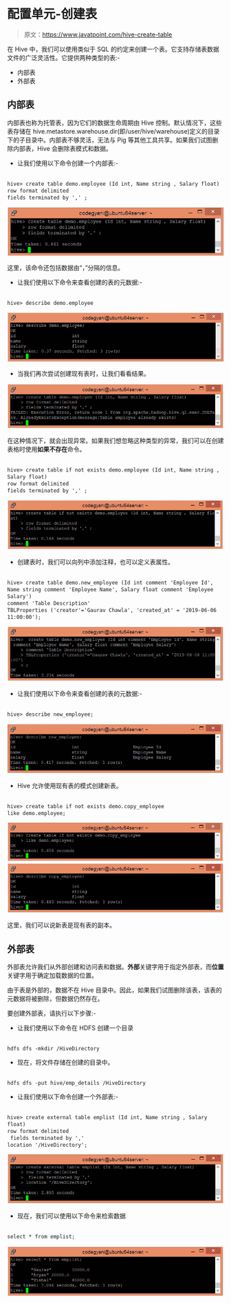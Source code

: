 # 配置单元-创建表

> 原文：<https://www.javatpoint.com/hive-create-table>

在 Hive 中，我们可以使用类似于 SQL 的约定来创建一个表。它支持存储表数据文件的广泛灵活性。它提供两种类型的表:-

*   内部表
*   外部表

## 内部表

内部表也称为托管表，因为它们的数据生命周期由 Hive 控制。默认情况下，这些表存储在 hive.metastore.warehouse.dir(即/user/hive/warehouse)定义的目录下的子目录中。内部表不够灵活，无法与 Pig 等其他工具共享。如果我们试图删除内部表，Hive 会删除表模式和数据。

*   让我们使用以下命令创建一个内部表:-

```

hive> create table demo.employee (Id int, Name string , Salary float)
row format delimited
fields terminated by ',' ;

```

![Hive Create Table](img/fda084b9909e2054645cc812d051d619.png)

这里，该命令还包括数据由“，”分隔的信息。

*   让我们使用以下命令来查看创建的表的元数据:-

```

hive> describe demo.employee

```

![Hive Create Table](img/b16d81be28f4c9579a892742f8a14c87.png)

*   当我们再次尝试创建现有表时，让我们看看结果。

![Hive Create Table](img/9afff1a61206d3dab7172ac2c98c6711.png)

在这种情况下，就会出现异常。如果我们想忽略这种类型的异常，我们可以在创建表格时使用**如果不存在**命令。

```

hive> create table if not exists demo.employee (Id int, Name string , Salary float)
row format delimited
fields terminated by ',' ; 

```

![Hive Create Table](img/44809583382afa4047eaa2b988ba7691.png)

*   创建表时，我们可以向列中添加注释，也可以定义表属性。

```

hive> create table demo.new_employee (Id int comment 'Employee Id', Name string comment 'Employee Name', Salary float comment 'Employee Salary')
comment 'Table Description'
TBLProperties ('creator'='Gaurav Chawla', 'created_at' = '2019-06-06 11:00:00');

```

![Hive Create Table](img/315f7d7140b36be3a16c79d0f7f2869f.png)

*   让我们使用以下命令来查看创建的表的元数据:-

```

hive> describe new_employee;

```

![Hive Create Table](img/4a5639e7423bb5d69748d5f733b3a177.png)

*   Hive 允许使用现有表的模式创建新表。

```

hive> create table if not exists demo.copy_employee
like demo.employee;

```

![Hive Create Table](img/4cf18fb25cec5ccf80113efbc9bc26a2.png)
![Hive Create Table](img/74da8fb3d7db2d2c99ec97957381f0f4.png)

这里，我们可以说新表是现有表的副本。

## 外部表

外部表允许我们从外部创建和访问表和数据。**外部**关键字用于指定外部表，而**位置**关键字用于确定加载数据的位置。

由于表是外部的，数据不在 Hive 目录中。因此，如果我们试图删除该表，该表的元数据将被删除，但数据仍然存在。

要创建外部表，请执行以下步骤:-

*   让我们使用以下命令在 HDFS 创建一个目录

```

hdfs dfs -mkdir /HiveDirectory

```

*   现在，将文件存储在创建的目录中。

```

hdfs dfs -put hive/emp_details /HiveDirectory

```

*   让我们使用以下命令创建一个外部表:-

```

hive> create external table emplist (Id int, Name string , Salary float)
row format delimited
 fields terminated by ',' 
location '/HiveDirectory';

```

![Hive Create Table](img/130ce81a6d3d3234b8ff731d78e76825.png)

*   现在，我们可以使用以下命令来检索数据

```

select * from emplist;

```

![Hive Create Table](img/94bcd7eb93cca5273c63f388926377ce.png)